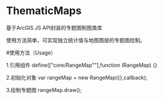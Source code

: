 # ThematicMaps
基于ArcGIS JS API封装的专题图制图类库

使用方法简单，可实现独立统计值与地图图层的专题图绘制。

#使用方法（Usage）

1.引用组件
define(["core/RangeMap""],function (RangeMap) {}

2.初始化对象
var rangeMap = new RangeMap({},callback);

3.绘制专题图
rangeMap.draw();

